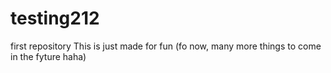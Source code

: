 # testing212
first repository
This is just made for fun (fo now, many more things to come in the fyture haha)
